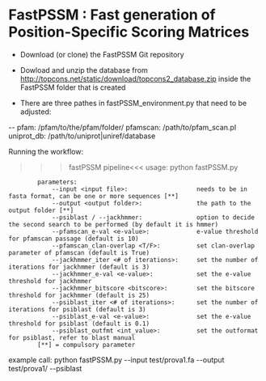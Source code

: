 # FastPSSM : Fast generation of Position-Specific Scoring Matrices

+ Download (or clone) the FastPSSM Git repository
+ Dowload and unzip the database from http://topcons.net/static/download/topcons2_database.zip inside the FastPSSM folder that is created 

+ There are three pathes in fastPSSM_environment.py that need to be adjusted:

-- pfam: /pfam/to/the/pfam/folder/ 
pfamscan: /path/to/pfam_scan.pl
uniprot_db: /path/to/uniprot|uniref/database

Running the workflow:

>>>fastPSSM pipeline<<<
            usage: python fastPSSM.py <param>

            parameters:
                --input <input file>:                   needs to be in fasta format, can be one or more sequences [**]
                --output <output folder>:               the path to the output folder [**]
                --psiblast / --jackhmmer:               option to decide the second search to be performed (by default it is hmmer)
                --pfamscan_e-val <e-value>:             e-value threshold for pfamscan passage (default is 10)
                --pfamscan_clan-overlap <T/F>:          set clan-overlap parameter of pfamscan (default is True)
                --jackhmmer_iter <# of iterations>:     set the number of iterations for jackhmmer (default is 3)
                --jackhmmer_e-val <e-value>:            set the e-value threshold for jackhmmer
                --jackhmmer_bitscore <bitscore>:        set the bitscore threshold for jackhmmer (default is 25)
                --psiblast_iter <# of iterations>:      set the number of iterations for psiblast (default is 3)
                --psiblast_e-val <e-value>:             set the e-value threshold for psiblast (default is 0.1)
                --psiblast_outfmt <int_value>:          set the outformat for psiblast, refer to blast manual
            [**] = compulsory parameter

example call:
python fastPSSM.py --input test/prova1.fa --output test/prova1/ --psiblast
